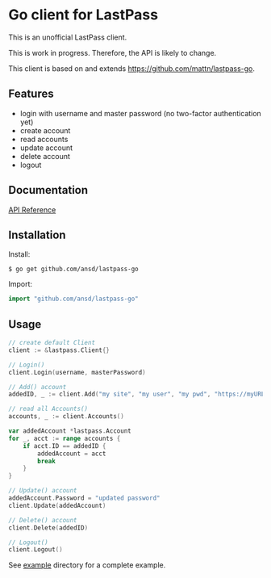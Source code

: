 # Go client for LastPass

This is an unofficial LastPass client.

This is work in progress. Therefore, the API is likely to change.

This client is based on and extends https://github.com/mattn/lastpass-go.

## Features
- login with username and master password (no two-factor authentication yet)
- create account
- read accounts
- update account
- delete account
- logout

## Documentation
[API Reference](http://godoc.org/github.com/ansd/lastpass-go)

## Installation

Install:

```shell
$ go get github.com/ansd/lastpass-go
```

Import:

```go
import "github.com/ansd/lastpass-go"
```

## Usage

```go
// create default Client
client := &lastpass.Client{}

// Login()
client.Login(username, masterPassword)

// Add() account
addedID, _ := client.Add("my site", "my user", "my pwd", "https://myURL", "my group", "my notes")

// read all Accounts()
accounts, _ := client.Accounts()

var addedAccount *lastpass.Account
for _, acct := range accounts {
	if acct.ID == addedID {
		addedAccount = acct
		break
	}
}

// Update() account
addedAccount.Password = "updated password"
client.Update(addedAccount)

// Delete() account
client.Delete(addedID)

// Logout()
client.Logout()
```

See [example](https://github.com/ansd/lastpass-go/tree/master/example) directory for a complete example.

